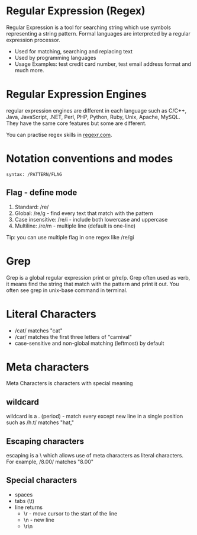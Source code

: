 # Regular Expression (Regex)
Regular Expression is a tool for searching string which use symbols representing a string pattern. Formal languages are interpreted by a regular expression processor.
- Used for matching, searching and replacing text
- Used by programming languages
- Usage Examples: test credit card number, test email address format and much more.

# Regular Expression Engines
regular expression engines are different in each language such as C/C++, Java, JavaScript, .NET, Perl, PHP, Python, Ruby, Unix, Apache, MySQL. They have the same core features but some are different. 

You can practise regex skills in [regexr.com](https://regexr.com/).

# Notation conventions and modes
```
syntax: /PATTERN/FLAG
```
## Flag - define mode
1. Standard: /re/
2. Global: /re/g - find every text that match with the pattern
3. Case insensitive: /re/i - include both lowercase and uppercase
4. Multiline: /re/m - multiple line (default is one-line)

Tip: you can use multiple flag in one regex like /re/gi

# Grep
Grep is a global regular expression print or g/re/p. Grep often used as verb, it means find the string that match with the pattern and print it out. You often see grep in unix-base command in terminal.

# Literal Characters
- /cat/ matches "cat"
- /car/ matches the first three letters of "carnival"
- case-sensitive and non-global matching (leftmost) by default

# Meta characters
Meta Characters is characters with special meaning
## wildcard 
wildcard is a . (period) - match every except new line in a single position such as /h.t/ matches "hat,"

## Escaping characters
escaping is a \ which allows use of meta characters as literal characters. For example, /8\.00/ matches "8.00"

## Special characters
- spaces
- tabs (\t)
- line returns 
  - \r - move cursor to the start of the line
  - \n - new line
  - \r\n


